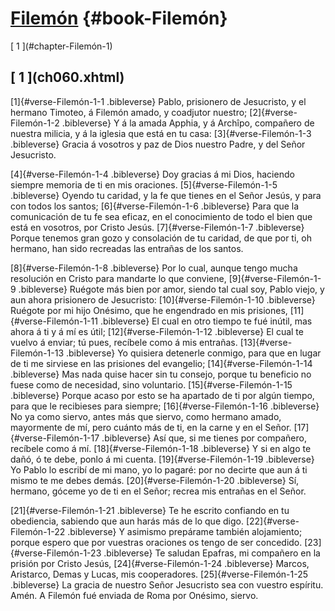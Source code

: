# [Filemón](ch001.xhtml) {#book-Filemón}

<div id="chapterlinks-Filemón" class="chapterlinks">[&nbsp;1&nbsp;](#chapter-Filemón-1) </div>

<h2 class="chaptertitle">[&nbsp;1&nbsp;](ch060.xhtml)<span><span id="chapter-Filemón-1"></span></span></h2>
 
[1]{#verse-Filemón-1-1 .bibleverse} Pablo, prisionero de Jesucristo, y el hermano Timoteo, á Filemón amado, y coadjutor nuestro; 
[2]{#verse-Filemón-1-2 .bibleverse} Y á la amada Apphia, y á Archîpo, compañero de nuestra milicia, y á la iglesia que está en tu casa: 
[3]{#verse-Filemón-1-3 .bibleverse} Gracia á vosotros y paz de Dios nuestro Padre, y del Señor Jesucristo.

 
[4]{#verse-Filemón-1-4 .bibleverse} Doy gracias á mi Dios, haciendo siempre memoria de ti en mis oraciones. 
[5]{#verse-Filemón-1-5 .bibleverse} Oyendo tu caridad, y la fe que tienes en el Señor Jesús, y para con todos los santos; 
[6]{#verse-Filemón-1-6 .bibleverse} Para que la comunicación de tu fe sea eficaz, en el conocimiento de todo el bien que está en vosotros, por Cristo Jesús. 
[7]{#verse-Filemón-1-7 .bibleverse} Porque tenemos gran gozo y consolación de tu caridad, de que por ti, oh hermano, han sido recreadas las entrañas de los santos.

 
[8]{#verse-Filemón-1-8 .bibleverse} Por lo cual, aunque tengo mucha resolución en Cristo para mandarte lo que conviene, 
[9]{#verse-Filemón-1-9 .bibleverse} Ruégote más bien por amor, siendo tal cual soy, Pablo viejo, y aun ahora prisionero de Jesucristo: 
[10]{#verse-Filemón-1-10 .bibleverse} Ruégote por mi hijo Onésimo, que he engendrado en mis prisiones, 
[11]{#verse-Filemón-1-11 .bibleverse} El cual en otro tiempo te fué inútil, mas ahora á ti y á mí es útil; 
[12]{#verse-Filemón-1-12 .bibleverse} El cual te vuelvo á enviar; tú pues, recíbele como á mis entrañas. 
[13]{#verse-Filemón-1-13 .bibleverse} Yo quisiera detenerle conmigo, para que en lugar de ti me sirviese en las prisiones del evangelio; 
[14]{#verse-Filemón-1-14 .bibleverse} Mas nada quise hacer sin tu consejo, porque tu beneficio no fuese como de necesidad, sino voluntario. 
[15]{#verse-Filemón-1-15 .bibleverse} Porque acaso por esto se ha apartado de ti por algún tiempo, para que le recibieses para siempre; 
[16]{#verse-Filemón-1-16 .bibleverse} No ya como siervo, antes más que siervo, como hermano amado, mayormente de mí, pero cuánto más de ti, en la carne y en el Señor. 
[17]{#verse-Filemón-1-17 .bibleverse} Así que, si me tienes por compañero, recíbele como á mí. 
[18]{#verse-Filemón-1-18 .bibleverse} Y si en algo te dañó, ó te debe, ponlo á mi cuenta. 
[19]{#verse-Filemón-1-19 .bibleverse} Yo Pablo lo escribí de mi mano, yo lo pagaré: por no decirte que aun á ti mismo te me debes demás. 
[20]{#verse-Filemón-1-20 .bibleverse} Sí, hermano, góceme yo de ti en el Señor; recrea mis entrañas en el Señor.

 
[21]{#verse-Filemón-1-21 .bibleverse} Te he escrito confiando en tu obediencia, sabiendo que aun harás más de lo que digo. 
[22]{#verse-Filemón-1-22 .bibleverse} Y asimismo prepárame también alojamiento; porque espero que por vuestras oraciones os tengo de ser concedido. 
[23]{#verse-Filemón-1-23 .bibleverse} Te saludan Epafras, mi compañero en la prisión por Cristo Jesús, 
[24]{#verse-Filemón-1-24 .bibleverse} Marcos, Aristarco, Demas y Lucas, mis cooperadores. 
[25]{#verse-Filemón-1-25 .bibleverse} La gracia de nuestro Señor Jesucristo sea con vuestro espíritu. Amén. A Filemón fué enviada de Roma por Onésimo, siervo. 